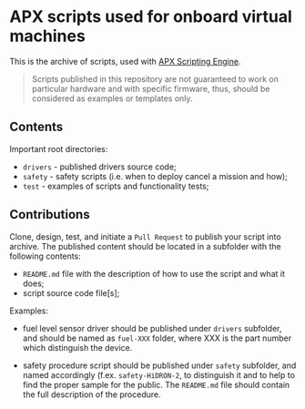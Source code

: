 # APX scripts used for onboard virtual machines

This is the archive of scripts, used with [APX Scripting Engine](https://docs.uavos.com/fw/script).

> Scripts published in this repository are not guaranteed to work on particular hardware and with specific firmware, thus, should be considered as examples or templates only.

## Contents

Important root directories:

- `drivers` - published drivers source code;
- `safety` - safety scripts (i.e. when to deploy cancel a mission and how);
- `test` - examples of scripts and functionality tests;

## Contributions

Clone, design, test, and initiate a `Pull Request` to publish your script into archive. The published content should be located in a subfolder with the following contents:

- `README.md` file with the description of how to use the script and what it does;
- script source code file[s];

Examples:

- fuel level sensor driver should be published under `drivers` subfolder, and should be named as `fuel-XXX` folder, where XXX is the part number which distinguish the device.

- safety procedure script should be published under `safety` subfolder, and named accordingly (f.ex. `safety-HiDRON-2`, to distinguish it and to help to find the proper sample for the public. The `README.md` file should contain the full description of the procedure.
